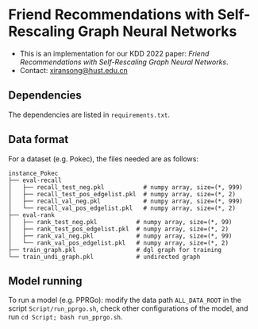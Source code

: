 # Friend Recommendations with Self-Rescaling Graph Neural Networks

* This is an implementation for our KDD 2022 paper: *Friend Recommendations with Self-Rescaling Graph Neural Networks*.
* Contact: xiransong@hust.edu.cn

## Dependencies

The dependencies are listed in `requirements.txt`.

## Data format

For a dataset (e.g. Pokec), the files needed are as follows:

```
instance_Pokec
├── eval-recall
│   ├── recall_test_neg.pkl           # numpy array, size=(*, 999)
│   ├── recall_test_pos_edgelist.pkl  # numpy array, size=(*, 2)
│   ├── recall_val_neg.pkl            # numpy array, size=(*, 999)
│   └── recall_val_pos_edgelist.pkl   # numpy array, size=(*, 2)
├── eval-rank
│   ├── rank_test_neg.pkl           # numpy array, size=(*, 99)
│   ├── rank_test_pos_edgelist.pkl  # numpy array, size=(*, 2)
│   ├── rank_val_neg.pkl            # numpy array, size=(*, 99)
│   └── rank_val_pos_edgelist.pkl   # numpy array, size=(*, 2)
├── train_graph.pkl                 # dgl graph for training
└── train_undi_graph.pkl            # undirected graph
```

## Model running

To run a model (e.g. PPRGo): modify the data path `ALL_DATA_ROOT` in the script `Script/run_pprgo.sh`, check other configurations of the model, and run `cd Script; bash run_pprgo.sh`.
